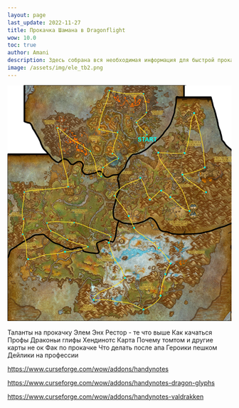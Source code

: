 ```yaml
---
layout: page
last_update: 2022-11-27
title: Прокачка Шамана в Dragonflight
wow: 10.0
toc: true
author: Amani
description: Здесь собрана вся необходимая информация для быстрой прокачки вашего персонажа в дополнении Dragonflight.
image: /assets/img/ele_tb2.png
---
```


<p align="center">
<img src="/assets/img/df_map3.png" > 
</p>


Таланты на прокачку
 Элем
 Энх
 Рестор - те что выше
Как качаться
Профы
Драконьи глифы
 Хендинотс
 Карта
 Почему томтом и другие карты не ок
Фак по прокачке
Что делать после апа
 Героики пешком
 Дейлики на профессии


https://www.curseforge.com/wow/addons/handynotes

https://www.curseforge.com/wow/addons/handynotes-dragon-glyphs

https://www.curseforge.com/wow/addons/handynotes-valdrakken
